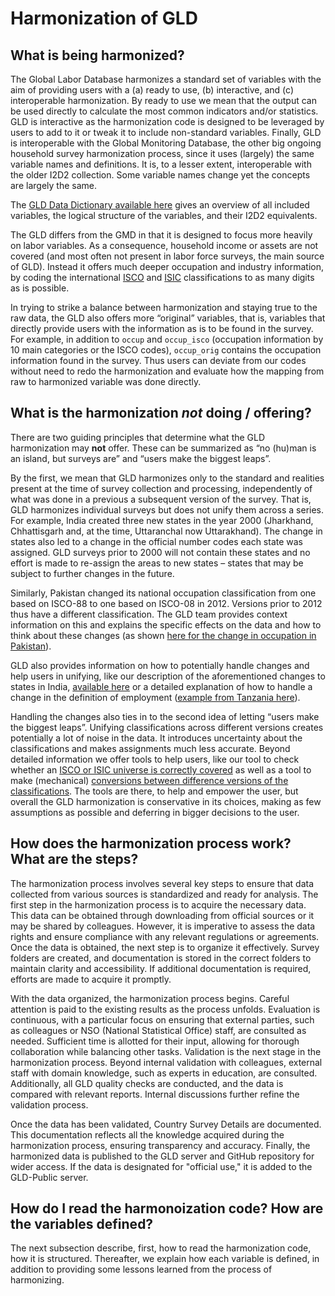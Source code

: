 # Harmonization of GLD

## What is being harmonized?

The Global Labor Database harmonizes a standard set of variables with the aim of providing users with a (a) ready to use, (b) interactive, and (c) interoperable harmonization. By ready to use we mean that the output can be used directly to calculate the most common indicators and/or statistics. GLD is interactive as the harmonization code is designed to be leveraged by users to add to it or tweak it to include non-standard variables. Finally, GLD is interoperable with the Global Monitoring Database, the other big ongoing household survey harmonization process, since it uses (largely) the same variable names and definitions. It is, to a lesser extent, interoperable with the older I2D2 collection. Some variable names change yet the concepts are largely the same.

The [GLD Data Dictionary available here](https://github.com/worldbank/gld/blob/main/Support/A%20-%20Guides%20and%20Documentation/GLD_Dictionary_v01.xlsx) gives an overview of all included variables, the logical structure of the variables, and their I2D2 equivalents.

The GLD differs from the GMD in that it is designed to focus more heavily on labor variables. As a consequence, household income or assets are not covered (and most often not present in labor force surveys, the main source of GLD). Instead it offers much deeper occupation and industry information, by coding the international [ISCO](https://ilostat.ilo.org/resources/concepts-and-definitions/classification-occupation/) and [ISIC](https://unstats.un.org/unsd/classifications/Econ/isic) classifications to as many digits as is possible.

In trying to strike a balance between harmonization and staying true to the raw data, the GLD also offers more “original” variables, that is, variables that directly provide users with the information as is to be found in the survey. For example, in addition to `occup` and `occup_isco` (occupation information by 10 main categories or the ISCO codes), `occup_orig` contains the occupation information found in the survey. Thus users can deviate from our codes without need to redo the harmonization and evaluate how the mapping from raw to harmonized variable was done directly.

## What is the harmonization *not* doing / offering?

There are two guiding principles that determine what the GLD harmonization may **not** offer. These can be summarized as “no (hu)man is an island, but surveys are” and “users make the biggest leaps”.

By the first, we mean that GLD harmonizes only to the standard and realities present at the time of survey collection and processing, independently of what was done in a previous a subsequent version of the survey. That is, GLD harmonizes individual surveys but does not unify them across a series. For example, India created three new states in the year 2000 (Jharkhand, Chhattisgarh and, at the time, Uttaranchal now Uttarakhand). The change in states also led to a change in the official number codes each state was assigned. GLD surveys prior to 2000 will not contain these states and no effort is made to re-assign the areas to new states – states that may be subject to further changes in the future.

Similarly, Pakistan changed its national occupation classification from one based on ISCO-88 to one based on ISCO-08 in 2012. Versions prior to 2012 thus have a different classification. The GLD team provides context information on this and explains the specific effects on the data and how to think about these changes (as shown [here for the change in occupation in Pakistan](https://github.com/worldbank/gld/blob/main/Support/B%20-%20Country%20Survey%20Details/PAK/LFS/Correspondence_National_International_Classifications.md)). 

GLD also provides information on how to potentially handle changes and help users in unifying, like our description of the aforementioned changes to states in India, [available here](https://github.com/worldbank/gld/blob/main/Support/B%20-%20Country%20Survey%20Details/IND/EUS/Changes_States_And_State_Codes_Over_Time.md) or a detailed explanation of how to handle a change in the definition of employment ([example from Tanzania here](https://github.com/worldbank/gld/blob/main/Support/B%20-%20Country%20Survey%20Details/TZA/ILFS/Converting%20between%20ICLS%20Definitions.md)).

Handling the changes also ties in to the second idea of letting “users make the biggest leaps”. Unifying classifications across different versions creates potentially a lot of noise in the data. It introduces uncertainty about the classifications and makes assignments much less accurate. Beyond detailed information we offer tools to help users, like our tool to check whether an [ISCO or ISIC universe is correctly covered](https://github.com/worldbank/gld/tree/main/Support/Z%20-%20GLD%20Ecosystem%20Tools/ISIC%20ISCO%20universe%20check) as well as a tool to make (mechanical) [conversions between difference versions of the classifications](https://github.com/worldbank/gld/tree/main/Support/Z%20-%20GLD%20Ecosystem%20Tools/ISIC%20ISCO%20conversion%20tool). The tools are there, to help and empower the user, but overall the GLD harmonization is conservative in its choices, making as few assumptions as possible and deferring in bigger decisions to the user.

## How does the harmonization process work? What are the steps?

The harmonization process involves several key steps to ensure that data collected from various sources is standardized and ready for analysis. The first step in the harmonization process is to acquire the necessary data. This data can be obtained through downloading from official sources or it may be shared by colleagues. However, it is imperative to assess the data rights and ensure compliance with any relevant regulations or agreements.
Once the data is obtained, the next step is to organize it effectively. Survey folders are created, and documentation is stored in the correct folders to maintain clarity and accessibility. If additional documentation is required, efforts are made to acquire it promptly.

With the data organized, the harmonization process begins. Careful attention is paid to the existing results as the process unfolds. Evaluation is continuous, with a particular focus on ensuring that external parties, such as colleagues or NSO (National Statistical Office) staff, are consulted as needed. Sufficient time is allotted for their input, allowing for thorough collaboration while balancing other tasks.
Validation is the next stage in the harmonization process. Beyond internal validation with colleagues, external staff with domain knowledge, such as experts in education, are consulted. Additionally, all GLD quality checks are conducted, and the data is compared with relevant reports. Internal discussions further refine the validation process.

Once the data has been validated, Country Survey Details are documented. This documentation reflects all the knowledge acquired during the harmonization process, ensuring transparency and accuracy. Finally, the harmonized data is published to the GLD server and GitHub repository for wider access. If the data is designated for "official use," it is added to the GLD-Public server.

## How do I read the harmonoization code? How are the variables defined?

The next subsection describe, first, how to read the harmonization code, how it is structured. Thereafter, we explain how each variable is defined, in addition to providing some lessons learned from the process of harmonizing.
